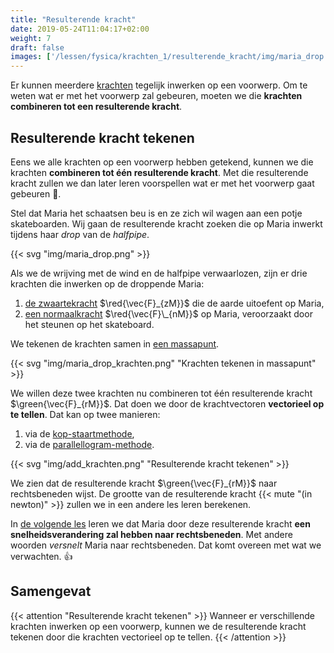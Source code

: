 ```yaml
---
title: "Resulterende kracht"
date: 2019-05-24T11:04:17+02:00
weight: 7
draft: false
images: ['/lessen/fysica/krachten_1/resulterende_kracht/img/maria_drop.png', '/lessen/fysica/krachten_1/resulterende_kracht/img/maria_drop_krachten.png', '/lessen/fysica/krachten_1/resulterende_kracht/img/add_krachten.png']
---
```

Er kunnen meerdere [krachten](../intro) tegelijk inwerken op een voorwerp. Om
te weten wat er met het voorwerp zal gebeuren, moeten we die **krachten
combineren tot een resulterende kracht**.

## Resulterende kracht tekenen

Eens we alle krachten op een voorwerp hebben getekend, kunnen we die krachten
**combineren tot één resulterende kracht**. Met die resulterende kracht zullen
we dan later leren voorspellen wat er met het voorwerp gaat gebeuren 🔮.

Stel dat Maria het schaatsen beu is en ze zich wil wagen aan een potje
skateboarden. Wij gaan de resulterende kracht zoeken die op Maria inwerkt
tijdens haar *drop* van de *halfpipe*.

{{< svg "img/maria_drop.png" >}}

Als we de wrijving met de wind en de halfpipe verwaarlozen, zijn er drie
krachten die inwerken op de droppende Maria:

1. [de zwaartekracht](../zwaartekracht) $\red{\vec{F}_{zM}}$ die de aarde uitoefent
op Maria,
2. [een normaalkracht](../normaalkracht) $\red{\vec{F}\_{nM}}$ op Maria, veroorzaakt door
het steunen op het skateboard.

We tekenen de krachten samen in [een
massapunt](../kracht_op_voorwerp/#leg-alle-krachten-samen-in-een-massapunt).

{{< svg "img/maria_drop_krachten.png" "Krachten tekenen in massapunt" >}}

We willen deze twee krachten nu combineren tot één resulterende kracht
$\green{\vec{F}_{rM}}$. Dat doen we door de krachtvectoren **vectorieel op te tellen**.
Dat kan op twee manieren:

1. via de
[kop-staartmethode](../../../wiskunde/vector_1/grafisch_optellen/#kop-staartmethode),
2. via de [parallellogram-methode](../../../wiskunde/vector_1/grafisch_optellen/#parallellogram-methode).

{{< svg "img/add_krachten.png" "Resulterende kracht tekenen" >}}

We zien dat de resulterende kracht $\green{\vec{F}_{rM}}$ naar rechtsbeneden wijst.
De grootte van de resulterende kracht {{< mute "(in newton)" >}} zullen we in een
andere les leren berekenen.

In [de volgende les](../snelheidsverandering) leren we dat Maria door deze
resulterende kracht **een snelheidsverandering zal hebben naar rechtsbeneden**.
Met andere woorden *versnelt* Maria naar rechtsbeneden. Dat komt overeen met wat
we verwachten. 👍

## Samengevat

{{< attention "Resulterende kracht tekenen" >}}
Wanneer er verschillende krachten inwerken op een voorwerp, kunnen we de
resulterende kracht tekenen door die krachten vectorieel op te tellen.
{{< /attention >}}
